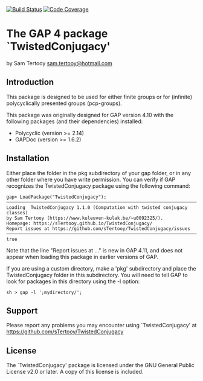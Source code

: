 [![Build Status](https://travis-ci.org/sTertooy/TwistedConjugacy.svg?branch=master)](https://travis-ci.org/sTertooy/TwistedConjugacy)
[![Code Coverage](https://codecov.io/github/sTertooy/TwistedConjugacy/coverage.svg?branch=master&token=)](https://codecov.io/gh/sTertooy/TwistedConjugacy)

The GAP 4 package `TwistedConjugacy'
====================================

by Sam Tertooy <sam.tertooy@hotmail.com>


Introduction
------------

This package is designed to be used for either finite groups or for
(infinite) polycyclically presented groups (pcp-groups).

This package was originally designed for GAP version 4.10 with the
following packages (and their dependencies) installed:
- Polycyclic (version >= 2.14)
- GAPDoc (version >= 1.6.2)


Installation
------------

Either place the folder in the pkg subdirectory of your gap folder, or in 
any other folder where you have write permission. You can verify if GAP 
recognizes the TwistedConjugacy package using the following command:

    gap> LoadPackage("TwistedConjugacy");
	─────────────────────────────────────────────────────────────────────────────
	Loading  TwistedConjugacy 1.1.0 (Computation with twisted conjugacy classes)
	by Sam Tertooy (https://www.kuleuven-kulak.be/~u0092325/).
	Homepage: https://sTertooy.github.io/TwistedConjugacy/
	Report issues at https://github.com/sTertooy/TwistedConjugacy/issues
	─────────────────────────────────────────────────────────────────────────────
	true

Note that the line "Report issues at ..." is new in GAP 4.11, and does not
appear when loading this package in earlier versions of GAP.

If you are using a custom directory, make a 'pkg' subdirectory and place
the TwistedConjugacy folder in this subdirectory. You will need to tell 
GAP to look for packages in this directory using the -l option:

	sh > gap -l ';mydirectory/';


 
Support
-------
 
Please report any problems you may encounter using `TwistedConjugacy' 
at <https://github.com/sTertooy/TwistedConjugacy>



License
-------

The `TwistedConjugacy' package is licensed under the GNU General
Public License v2.0 or later. A copy of this license is included.
